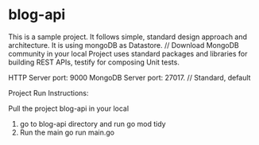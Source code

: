 # blog-api

This is a sample project. It follows simple, standard design approach and architecture.
It is using mongoDB as Datastore. // Download MongoDB community in your local 
Project uses standard packages and libraries for building REST APIs, testify for composing Unit tests.

HTTP Server port: 9000
MongoDB Server port: 27017. // Standard, default

Project Run Instructions:

Pull the project blog-api in your local


1. go to blog-api directory and run 
   go mod tidy           
2. Run the main 
   go run main.go



